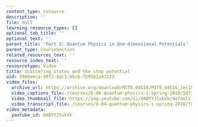 ```yaml
---
content_type: resource
description: ''
file: null
learning_resource_types: []
optional_tab_title: ''
optional_text: ''
parent_title: 'Part 2: Quantum Physics in One-dimensional Potentials'
parent_type: CourseSection
related_resources_text: ''
resource_index_text: ''
resourcetype: Video
title: Scattering states and the step potential
uid: 586beeca-4072-4dc3-bbcb-fb95b1a43123
video_files:
  archive_url: https://archive.org/download/MIT8.04S16/MIT8_04S16_lec15_s4_300k.mp4
  video_captions_file: /courses/8-04-quantum-physics-i-spring-2016/5d735a57cf2a53559c769727ae7c7627_0ABYYJSvkVk.vtt
  video_thumbnail_file: https://img.youtube.com/vi/0ABYYJSvkVk/default.jpg
  video_transcript_file: /courses/8-04-quantum-physics-i-spring-2016/f8345214a860a31679ed6b4b538f0fa9_0ABYYJSvkVk.pdf
video_metadata:
  youtube_id: 0ABYYJSvkVk
---
```

